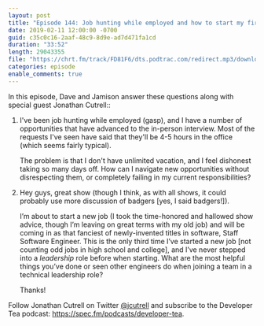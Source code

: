 ```yaml
---
layout: post
title: "Episode 144: Job hunting while employed and how to start my first technical lead role"
date: 2019-02-11 12:00:00 -0700
guid: c35c0c16-2aaf-48c9-8d9e-ad7d471fa1cd
duration: "33:52"
length: 29043355
file: "https://chrt.fm/track/FD81F6/dts.podtrac.com/redirect.mp3/download.softskills.audio/sse-144.mp3"
categories: episode
enable_comments: true
---
```


In this episode, Dave and Jamison answer these questions along with special guest Jonathan Cutrell::

1. I've been job hunting while employed (gasp), and I have a number of opportunities that have advanced to the in-person interview. Most of the requests I've seen have said that they'll be 4-5 hours in the office (which seems fairly typical).
   
   The problem is that I don't have unlimited vacation, and I feel dishonest taking so many days off. How can I navigate new opportunities without disrespecting them, or completely failing in my current responsibilities?


2. Hey guys, great show (though I think, as with all shows, it could probably use more discussion of badgers [yes, I said badgers!]).
   
   I’m about to start a new job (I took the time-honored and hallowed show advice, though I’m leaving on great terms with my old job) and will be coming in as that fanciest of newly-invented titles in software, Staff Software Engineer. This is the only third time I’ve started a new job [not counting odd jobs in high school and college], and I’ve never stepped into a *leadership* role before when starting. What are the most helpful things you’ve done or seen other engineers do when joining a team in a technical leadership role?
   
   Thanks!

Follow Jonathan Cutrell on Twitter <a href="https://twitter.com/jcutrell">@jcutrell</a>
and subscribe to the Developer Tea podcast: <a href="https://spec.fm/podcasts/developer-tea">https://spec.fm/podcasts/developer-tea</a>.
